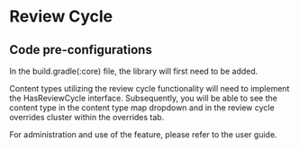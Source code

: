 # Review Cycle

## Code pre-configurations
In the build.gradle(:core) file, the library will first need to be added.

Content types utilizing the review cycle functionality will need to implement the HasReviewCycle interface. Subsequently, you will be able to see the content type in the content type map dropdown and in the review cycle overrides cluster within the overrides tab. 

For administration and use of the feature, please refer to the user guide.

